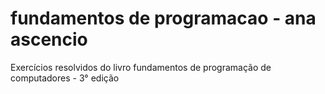 # fundamentos de programacao - ana ascencio
 Exercícios resolvidos do livro fundamentos de programação de computadores - 3° edição
 
